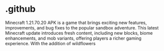 # .github
Minecraft 1.21.70.20 APK is a game that brings exciting new features, improvements, and bug fixes to the popular sandbox adventure. This latest Minecraft update introduces fresh content, including new blocks, biome enhancements, and mob variants, offering players a richer gaming experience. With the addition of wildflowers
